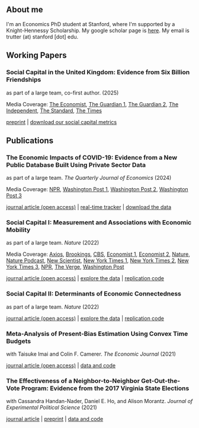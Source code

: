 ## About me

I'm an Economics PhD student at Stanford, where I'm supported by a Knight-Hennessy Scholarship. My google scholar page is [here](https://scholar.google.com/citations?view_op=list_works&hl=en&hl=en&user=fXaqzV4AAAAJ). My email is trutter (at) stanford [dot] edu.

## Working Papers 

### Social Capital in the United Kingdom: Evidence from Six Billion Friendships
as part of a large team, co-first author. (2025)

Media Coverage: [The Economist](https://www.economist.com/britain/2025/03/24/new-data-show-that-the-class-divide-in-britain-may-not-be-so-wide), [The Guardian 1](https://www.theguardian.com/society/2025/mar/24/friendships-that-bridge-wealth-divides-help-social-mobility-study-finds), [The Guardian 2](https://www.theguardian.com/commentisfree/2025/mar/24/the-guardian-view-on-social-networks-the-friendships-that-can-change-your-life), [The Independent](https://www.independent.co.uk/news/uk/home-news/children-england-facebook-south-wales-scottish-b2720232.html), [The Standard](https://www.standard.co.uk/business/money/poorer-children-mixing-with-wealthier-peers-can-lead-to-higher-earnings-b1218363.html), [The Times](https://www.thetimes.com/uk/education/article/poor-pupils-with-richer-friends-will-earn-more-as-adults-study-finds-sjjwsx25x)

[preprint](https://osf.io/preprints/socarxiv/kb7dy_v1) | [download our social capital metrics](https://data.humdata.org/dataset/uk-social-capital-atlas)

## Publications

### The Economic Impacts of COVID-19: Evidence from a New Public Database Built Using Private Sector Data
as part of a large team. _The Quarterly Journal of Economics_ (2024)

Media Coverage: [NPR](https://www.npr.org/sections/money/2020/10/27/927842540/the-dark-side-of-the-recovery-revealed-in-big-data), [Washington Post 1](https://www.washingtonpost.com/road-to-recovery/2020/08/13/recession-is-over-rich-working-class-is-far-recovered/), [Washington Post 2](https://www.washingtonpost.com/business/2021/01/26/spending-stimulus-checks/), [Washington Post 3](https://www.washingtonpost.com/opinions/democrats-targeted-stimulus-payments-will-still-shower-money-on-those-who-dont-need-it/2021/03/03/3c43582c-7c4c-11eb-b3d1-9e5aa3d5220c_story.html)

[journal article (open access)](https://academic.oup.com/qje/article/139/2/829/7289247) | [real-time tracker](https://tracktherecovery.org/) | [download the data](https://github.com/OpportunityInsights/EconomicTracker)

### Social Capital I: Measurement and Associations with Economic Mobility
as part of a large team. _Nature_ (2022)

Media Coverage: [Axios](https://www.axios.com/2022/08/02/friendships-poor-kids-wealthy-economic-mobility-us-facebook), [Brookings](https://www.brookings.edu/blog/up-front/2022/08/02/7-key-takeaways-from-chettys-new-research-on-friendship-and-economic-mobility/), [CBS](https://www.cbsnews.com/news/economic-mobility-poor-children-rich-friends-study-raj-chetty/), [Economist 1](https://www.economist.com/graphic-detail/2022/08/01/a-new-study-shows-how-much-social-capital-matters), [Economist 2](https://www.economist.com/graphic-detail/2022/08/11/friendship-across-class-lines-may-boost-social-mobility-and-decrease-poverty), [Nature](https://www.nature.com/articles/d41586-022-01843-4), [Nature Podcast](https://www.nature.com/articles/d41586-022-02115-x), [New Scientist](https://www.newscientist.com/article/2331613-having-rich-childhood-friends-is-linked-to-a-higher-salary-as-an-adult/), [New York Times 1](https://www.nytimes.com/interactive/2022/08/01/upshot/rich-poor-friendships.html), [New York Times 2](https://www.nytimes.com/2022/08/01/briefing/economic-ladder-rich-poor-americans.html), [New York Times 3](https://www.nytimes.com/2022/08/04/opinion/friendships-economic-mobility-class.html), [NPR](https://www.npr.org/sections/money/2022/08/01/1114661467/why-the-american-dream-is-more-attainable-in-some-cities-than-others), [The Verge](https://www.theverge.com/2022/8/1/23287026/facebook-data-economic-mobility-open-access), [Washington Post](https://www.washingtonpost.com/opinions/2022/08/07/harvard-chetty-research-facebook-friends-income/)

[journal article (open access)](https://www.nature.com/articles/s41586-022-04996-4) | [explore the data](https://www.socialcapital.org) | [replication code](https://opportunityinsights.org/data/?geographic_level=0&topic=0&paper_id=3978#resource-listing)

### Social Capital II: Determinants of Economic Connectedness
as part of a large team. _Nature_ (2022)

[journal article (open access)](https://www.nature.com/articles/s41586-022-04997-3) | [explore the data](https://www.socialcapital.org) | [replication code](https://opportunityinsights.org/data/?geographic_level=0&topic=0&paper_id=3982#resource-listing)

### Meta-Analysis of Present-Bias Estimation Using Convex Time Budgets
with Taisuke Imai and Colin F. Camerer. _The Economic Journal_ (2021)

[journal article (open access)](https://academic.oup.com/ej/advance-article/doi/10.1093/ej/ueaa115/5912830) | [data and code](https://osf.io/wg87v/)

### The Effectiveness of a Neighbor-to-Neighbor Get-Out-the-Vote Program: Evidence from the 2017 Virginia State Elections
with Cassandra Handan-Nader, Daniel E. Ho, and Alison Morantz. _Journal of Experimental Political Science_ (2021)

[journal article](https://www.cambridge.org/core/journals/journal-of-experimental-political-science/article/abs/effectiveness-of-a-neighbortoneighbor-getoutthevote-program-evidence-from-the-2017-virginia-state-elections/85B428BD076E9B90FCA64C490C255F6A) | [preprint](https://tomrutter42.github.io/folder/plus3.pdf) | [data and code](https://dataverse.harvard.edu/dataset.xhtml?persistentId=doi:10.7910/DVN/QPRZD4)




